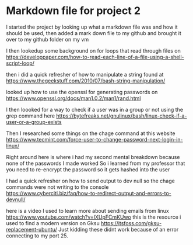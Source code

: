 # Markdown file for project 2

I started the project by looking up what a markdown file was and how it should be used, 
then added a mark down file to my github and brought it over to my github folder on my vm

I then lookedup some background on for loops that read through files on 
https://developpaper.com/how-to-read-each-line-of-a-file-using-a-shell-script-loop/

then i did a quick refresher of how to manipulate a string found at
https://www.thegeekstuff.com/2010/07/bash-string-manipulation/

looked up how to use the openssl for generating passwords on
https://www.openssl.org/docs/man1.0.2/man1/rand.html

I then loooked for a way to check if a user was in a group or not using the grep command here
https://bytefreaks.net/gnulinux/bash/linux-check-if-a-user-or-a-group-exists

Then I researched some things on the chage command at this website
https://www.tecmint.com/force-user-to-change-password-next-login-in-linux/

Right around here is where i had my second mental breakdown because none of the passwords I made worked
So i learned from my professor that you need to re-encrypt the password so it gets hashed into the user

I had a quick refresher on how to send output to dev null so the chage commands were not writing to the console
https://www.cyberciti.biz/faq/how-to-redirect-output-and-errors-to-devnull/

here is a video I used to learn more about sending emails from linux
https://www.youtube.com/watch?v=IXUpFCmKUwo
this is the resource i used to find a modern version on Gksu
https://itsfoss.com/gksu-replacement-ubuntu/
Just kidding these didnt work because of an error connecting to my port 25.

